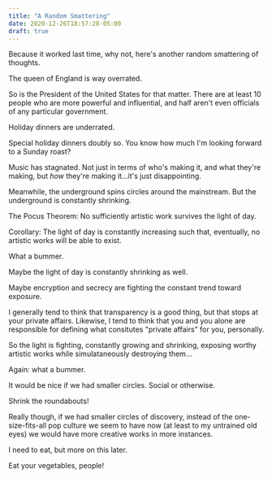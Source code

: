 ```yaml
---
title: "A Random Smattering"
date: 2020-12-26T18:57:28-05:00
draft: true
---
```


Because it worked last time, why not, here's another random smattering of thoughts.

The queen of England is way overrated.

So is the President of the United States for that matter. There are at least 10 people who are more powerful and influential, and half aren't even officials of any particular government.

Holiday dinners are underrated.

Special holiday dinners doubly so. You know how much I'm looking forward to a Sunday roast?

Music has stagnated. Not just in terms of who's making it, and what they're making, but _how_ they're making it...it's just disappointing.

Meanwhile, the underground spins circles around the mainstream. But the underground is constantly shrinking.

The Pocus Theorem: No sufficiently artistic work survives the light of day.

Corollary: The light of day is constantly increasing such that, eventually, no artistic works will be able to exist.

What a bummer.

Maybe the light of day is constantly shrinking as well.

Maybe encryption and secrecy are fighting the constant trend toward exposure.

I generally tend to think that transparency is a good thing, but that stops at your private affairs. Likewise, I tend to think that you and you alone are responsible for defining what consitutes "private affairs" for you, personally.

So the light is fighting, constantly growing and shrinking, exposing worthy artistic works while simulataneously destroying them...

Again: what a bummer.

It would be nice if we had smaller circles. Social or otherwise.

Shrink the roundabouts!

Really though, if we had smaller circles of discovery, instead of the one-size-fits-all pop culture we seem to have now (at least to my untrained old eyes) we would have more creative works in more instances.

I need to eat, but more on this later.

Eat your vegetables, people!
